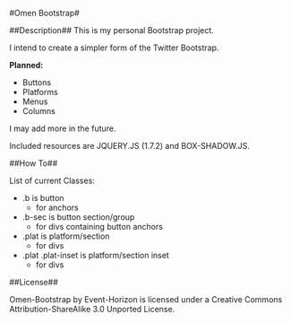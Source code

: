 #Omen Bootstrap#

##Description##
This is my personal Bootstrap project. 

I intend to create a simpler form of the Twitter Bootstrap. 

**Planned:**
 - Buttons
 - Platforms
 - Menus
 - Columns

I may add more in the future.



Included resources are JQUERY.JS (1.7.2) and BOX-SHADOW.JS.

##How To##

List of current Classes:
 - .b is button
    - for anchors
 - .b-sec is button section/group
    - for divs containing button anchors
 - .plat is platform/section
    - for divs
 - .plat .plat-inset is platform/section inset
    - for divs

##License##

Omen-Bootstrap by Event-Horizon is licensed under a Creative Commons Attribution-ShareAlike 3.0 Unported License.